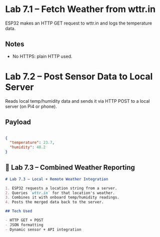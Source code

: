 # Lab 7.1 – Fetch Weather from wttr.in

ESP32 makes an HTTP GET request to wttr.in and logs the temperature data.

## Notes

- No HTTPS: plain HTTP used.

  
 # Lab 7.2 – Post Sensor Data to Local Server

Reads local temp/humidity data and sends it via HTTP POST to a local server (on Pi4 or phone).

## Payload

```json

{
  "temperature": 23.7,
  "humidity": 48.2
}

```
## 🔸 Lab 7.3 – Combined Weather Reporting

```markdown
# Lab 7.3 – Local + Remote Weather Integration

1. ESP32 requests a location string from a server.
2. Queries `wttr.in` for that location's weather.
3. Combines it with onboard temp/humidity readings.
4. Posts the merged data back to the server.

## Tech Used

- HTTP GET + POST
- JSON formatting
- Dynamic sensor + API integration
